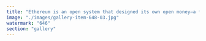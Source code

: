 ```yaml
---
title: "Ethereum is an open system that designed its own open money—a fluid and trustless value flow.<br /><br />OpenCash builds open ATMs and bills—enabling a seamless and trustless value flow."
image: "./images/gallery-item-648-03.jpg"
watermark: "646"
section: "gallery"
---
```

